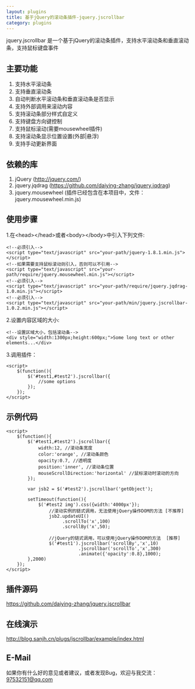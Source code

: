 ```yaml
---
layout: plugins
title: 基于jQuery的滚动条插件-jquery.jscrollbar
category: plugins
---
```


jquery.jscrollbar 是一个基于jQuery的滚动条插件，支持水平滚动条和垂直滚动条，支持鼠标键盘事件

## 主要功能
1. 支持水平滚动条
2. 支持垂直滚动条
3. 自动判断水平滚动条和垂直滚动条是否显示
4. 支持外部调用来滚动内容
5. 支持滚动条部分样式自定义
6. 支持键盘方向键控制
7. 支持鼠标滚动(需要mousewheel插件)
8. 支持滚动条显示位置设置(外部|悬浮)
9. 支持手动更新界面

## 依赖的库
1. jQuery (http://jquery.com/)
2. jquery.jqdrag (https://github.com/daiying-zhang/jquery.jqdrag)
3. jquery.mousewheel (插件已经包含在本项目中，文件：jquery.mousewheel.min.js)

## 使用步骤
1.在&lt;head&gt;&lt;/head&gt;或者&lt;body&gt;&lt;/body&gt;中引入下列文件:

    <!--必须引入-->
    <script type="text/javascript" src="your-path/jquery-1.8.1.min.js"></script>
    <!--如果需要支持鼠标滚动则引入，否则可以不引用-->
    <script type="text/javascript" src="your-path/require/jquery.mousewheel.min.js"></script>
    <!--必须引入-->
    <script type="text/javascript" src="your-path/require/jquery.jqdrag-1.0.min.js"></script>
    <!--必须引入-->
    <script type="text/javascript" src="your-path/min/jquery.jscrollbar-1.0.2.min.js"></script>

2.设置内容区域的大小:

    <!--设置区域大小，包括滚动条-->
    <div style="width:1300px;height:600px;">Some long text or other elements...</div>

3.调用插件：
    
    <script>
        $(function(){
            $('#test1,#test2').jscrollbar({
                //some options
            });
        });
    </script>
    
## 示例代码
    <script>
        $(function(){
            $('#test1,#test2').jscrollbar({
                width:12, //滚动条宽度
                color:'orange', //滚动条颜色
                opacity:0.7, //透明度
                position:'inner', //滚动条位置
                mouseScrollDirection:'horizontal' //鼠标滚动时滚动的方向
            });
    
            var jsb2 = $('#test2').jscrollbar('getObject');
    
            setTimeout(function(){
                $('#test2 img').css({width:'4000px'});
                    //滚动实例的链式调用，无法使用jQuery操作DOM的方法 [不推荐]
                    jsb2.updateUI()
                         .scrollTo('x',100)
                         .scrollBy('x',50);
    
                    //jQuery的链式调用，可以使用jQuery操作DOM的方法  [推荐]
                    $('#test1').jscrollbar('scrollBy','x',10)
                               .jscrollbar('scrollTo','x',300)
                               .animate({'opacity':0.8},1000);
            },2000)
        });
    </script>

## 插件源码
<https://github.com/daiying-zhang/jquery.jscrollbar>

## 在线演示
<http://blog.sanjh.cn/plugs/jscrollbar/example/index.html>

## E-Mail

如果你有什么好的意见或者建议，或者发现Bug，欢迎与我交流：
97532151@qq.com
